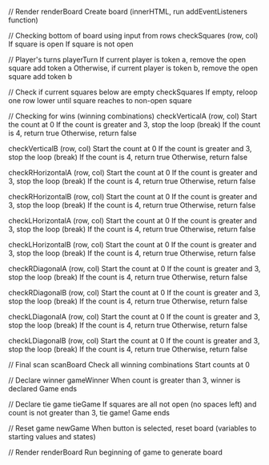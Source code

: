 // Render
renderBoard
Create board (innerHTML, run addEventListeners function)

// Checking bottom of board using input from rows
checkSquares (row, col)
If square is open
If square is not open

// Player's turns
playerTurn
If current player is token a,
    remove the open square
    add token a
Otherwise, if current player is token b,
    remove the open square
    add token b

// Check if current squares below are empty
checkSquares
If empty, reloop one row lower until square reaches to non-open square

// Checking for wins (winning combinations)
checkVerticalA (row, col)
Start the count at 0
If the count is greater and 3, stop the loop (break)
If the count is 4, return true
Otherwise, return false

checkVerticalB (row, col)
Start the count at 0
If the count is greater and 3, stop the loop (break)
If the count is 4, return true
Otherwise, return false

checkRHorizontalA (row, col)
Start the count at 0
If the count is greater and 3, stop the loop (break)
If the count is 4, return true
Otherwise, return false

checkRHorizontalB (row, col)
Start the count at 0
If the count is greater and 3, stop the loop (break)
If the count is 4, return true
Otherwise, return false

checkLHorizontalA (row, col)
Start the count at 0
If the count is greater and 3, stop the loop (break)
If the count is 4, return true
Otherwise, return false

checkLHorizontalB (row, col)
Start the count at 0
If the count is greater and 3, stop the loop (break)
If the count is 4, return true
Otherwise, return false

checkRDiagonalA (row, col)
Start the count at 0
If the count is greater and 3, stop the loop (break)
If the count is 4, return true
Otherwise, return false

checkRDiagonalB (row, col)
Start the count at 0
If the count is greater and 3, stop the loop (break)
If the count is 4, return true
Otherwise, return false

checkLDiagonalA (row, col)
Start the count at 0
If the count is greater and 3, stop the loop (break)
If the count is 4, return true
Otherwise, return false

checkLDiagonalB (row, col)
Start the count at 0
If the count is greater and 3, stop the loop (break)
If the count is 4, return true
Otherwise, return false

// Final scan
scanBoard
Check all winning combinations
Start counts at 0

// Declare winner
gameWinner
When count is greater than 3, winner is declared
Game ends

// Declare tie game
tieGame
If squares are all not open (no spaces left) and count is not greater than 3, tie game!
Game ends

// Reset game
newGame
When button is selected, reset board (variables to starting values and states)

// Render
renderBoard
Run beginning of game to generate board